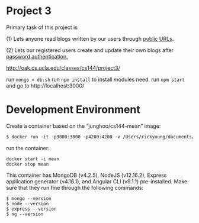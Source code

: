 # Project 3 
Primary task of this project is 

(1) Lets anyone read blogs written by our users through <u>public URLs</u>.

(2) Lets our registered users create and update their own blogs after <u>password authentication.</u> 

http://oak.cs.ucla.edu/classes/cs144/project3/

run `mongo < db.sh`
run `npm install` to install modules need.
run `npm start` and go to http://localhost:3000/

# Development Environment

Create a container based on the “junghoo/cs144-mean” image:

```dockerfile
$ docker run -it -p3000:3000 -p4200:4200 -v /Users/rickyoung/documents/cs144:/home/cs144/shared --name mean junghoo/cs144-mean
```

run the container:

```
docker start -i mean
docker stop mean
```

This container has MongoDB (v4.2.5), NodeJS (v12.16.2), Express application generator (v4.16.1), and Angular CLI (v9.1.1) pre-installed. Make sure that they run fine through the following commands:

```
$ mongo --version
$ node --version
$ express --version
$ ng --version
```
